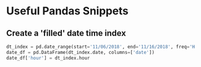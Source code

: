 # Useful Pandas Snippets 


## Create a 'filled' date time index

```python 
dt_index = pd.date_range(start='11/06/2018', end='11/16/2018', freq='H')
date_df = pd.DataFrame(dt_index.date, columns=['date'])
date_df['hour'] = dt_index.hour
``` 
